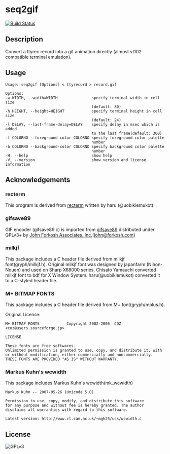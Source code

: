 seq2gif
=======
[![Build Status](https://travis-ci.org/saitoha/seq2gif.svg?branch=master)](https://travis-ci.org/saitoha/seq2gif)

Description
------------

Convert a ttyrec record into a gif animation directly
(almost vt102 compatible terminal emulation).


Usage
-----

```
Usage: seq2gif [Options] < ttyrecord > record.gif

Options:
-w WIDTH, --width=WIDTH               specify terminal width in cell size
                                      (default: 80)
-h HEIGHT, --height=HEIGHT            specify terminal height in cell size
                                      (default: 24)
-l DELAY, --last-frame-delay=DELAY    specify delay in msec which is added
                                      to the last frame(default: 300)
-f COLORNO --foreground-color COLORNO specify foreground color palette
                                      number
-b COLORNO --background-color COLORNO specify background color palette
                                      number
-H, --help                            show help
-V, --version                         show version and license information
```


Acknowledgements
----------------

### recterm

This program is derived from [recterm](https://github.com/uobikiemukot/recterm)
written by haru <uobikiemukot at gmail dot com> (@uobikiemukot)

### gifsave89

GIF encoder (gifsave89.c) is imported from [gifsave89](http://www.forkosh.com/gifsave90.html)
distributed under GPLv3+ by [John Forkosh Associates, Inc.](http://www.forkosh.com)(john@forkosh.com)

### milkjf
This package includes a C header file derived from milkjf font(gryph/milkjf.h).
Original milkjf font was designed by japanfarm (Nihon-Nouen) and used on Sharp X68000 series.
Chisato Yamauchi converted milkjf font to bdf for X Window System.
haru(@uobikiemukot) converted it to a C-styled header file.

### M+ BITMAP FONTS
This package includes a C header file derived from M+ font(gryph/mplus.h).

Original License:

```
M+ BITMAP FONTS            Copyright 2002-2005  COZ <coz@users.sourceforge.jp>

LICENSE

These fonts are free softwares.
Unlimited permission is granted to use, copy, and distribute it, with
or without modification, either commercially and noncommercially.
THESE FONTS ARE PROVIDED "AS IS" WITHOUT WARRANTY.
```

### Markus Kuhn's wcwidth
This package includes Markus Kuhn's wcwidth(mk_wcwidth)

```
Markus Kuhn -- 2007-05-26 (Unicode 5.0)

Permission to use, copy, modify, and distribute this software
for any purpose and without fee is hereby granted. The author
disclaims all warranties with regard to this software.

Latest version: http://www.cl.cam.ac.uk/~mgk25/ucs/wcwidth.c
```

License
-------

![GPLv3](https://raw.githubusercontent.com/saitoha/seq2gif/master/images/gplv3.png)

